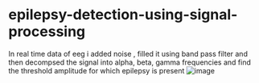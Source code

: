 # epilepsy-detection-using-signal-processing
In real time data of eeg i added noise , filled it using band pass filter and then decompsed the signal into alpha, beta, gamma frequencies and find the threshold amplitude for which epilepsy is present 
![image](https://github.com/aneeshjayan/epilepsy-detection-using-signal-processing/assets/94957959/520d57df-56b8-47f4-ba99-c387c8dbdd95)
